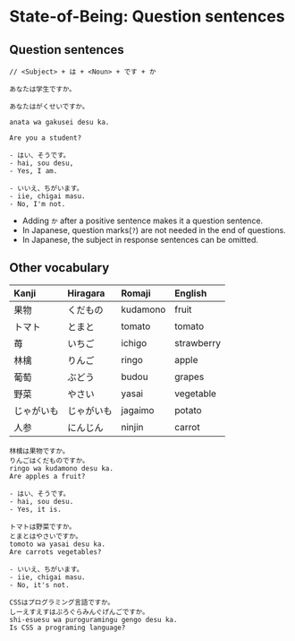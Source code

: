 # State-of-Being: Question sentences

## Question sentences

```text
// <Subject> + は + <Noun> + です + か

あなたは学生ですか。

あなたはがくせいですか。

anata wa gakusei desu ka.

Are you a student?

- はい、そうです。
- hai, sou desu,
- Yes, I am.

- いいえ、ちがいます。
- iie, chigai masu.
- No, I'm not.
```

* Adding `か` after a positive sentence makes it a question sentence.
* In Japanese, question marks\(`?`\) are not needed in the end of questions.
* In Japanese, the subject in response sentences can be omitted.

## Other vocabulary

| Kanji | Hiragara | Romaji | English |
| :--- | :--- | :--- | :--- |
| 果物 | くだもの | kudamono | fruit |
| トマト | とまと | tomato | tomato |
| 苺 | いちご | ichigo | strawberry |
| 林檎 | りんご | ringo | apple |
| 葡萄 | ぶどう | budou | grapes |
| 野菜 | やさい | yasai | vegetable |
| じゃがいも | じゃがいも | jagaimo | potato |
| 人参 | にんじん | ninjin | carrot |

```text
林檎は果物ですか。
りんごはくだものですか。
ringo wa kudamono desu ka.
Are apples a fruit?

- はい、そうです。
- hai, sou desu.
- Yes, it is.

トマトは野菜ですか。
とまとはやさいですか。
tomoto wa yasai desu ka.
Are carrots vegetables?

- いいえ、ちがいます。
- iie, chigai masu.
- No, it's not.

CSSはプログラミング言語ですか。
しーえすえすはぷろぐらみんぐげんごですか。
shi-esuesu wa puroguramingu gengo desu ka.
Is CSS a programing language?
```

